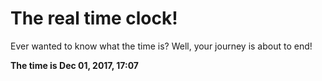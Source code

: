 # The real time clock!

Ever wanted to know what the time is? Well, your journey is about to end!

**The time is Dec 01, 2017, 17:07**